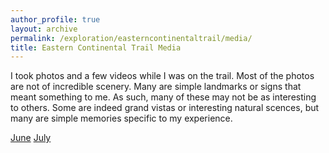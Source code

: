 ```yaml
---
author_profile: true
layout: archive
permalink: /exploration/easterncontinentaltrail/media/
title: Eastern Continental Trail Media
---
```

I took photos and a few videos while I was on the trail. Most of the photos are not of incredible scenery. Many are simple landmarks or signs that meant something to me. As such, many of these may not be as interesting to others. Some are indeed grand vistas or interesting natural scences, but many are simple memories specific to my experience.

<a href="june">June</a>
<a href="july">July</a>